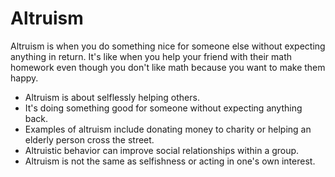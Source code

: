 # Altruism

Altruism is when you do something nice for someone else without expecting anything in return. It's like when you help your friend with their math homework even though you don't like math because you want to make them happy.

* Altruism is about selflessly helping others.
* It's doing something good for someone without expecting anything back.
* Examples of altruism include donating money to charity or helping an elderly person cross the street.
* Altruistic behavior can improve social relationships within a group.
* Altruism is not the same as selfishness or acting in one's own interest.
